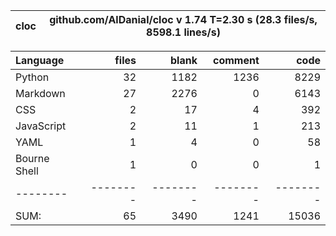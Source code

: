 cloc|github.com/AlDanial/cloc v 1.74  T=2.30 s (28.3 files/s, 8598.1 lines/s)
--- | ---

Language|files|blank|comment|code
:-------|-------:|-------:|-------:|-------:
Python|32|1182|1236|8229
Markdown|27|2276|0|6143
CSS|2|17|4|392
JavaScript|2|11|1|213
YAML|1|4|0|58
Bourne Shell|1|0|0|1
--------|--------|--------|--------|--------
SUM:|65|3490|1241|15036
